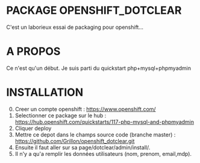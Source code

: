 PACKAGE OPENSHIFT_DOTCLEAR
==========================
C'est un laborieux essai de packaging pour openshift...

A PROPOS
========
Ce n'est qu'un début.
Je suis parti du quickstart php+mysql+phpmyadmin

INSTALLATION
============
0. Creer un compte openshift : https://www.openshift.com/
1. Selectionner ce package sur le hub : https://hub.openshift.com/quickstarts/117-php-mysql-and-phpmyadmin
2. Cliquer deploy
3. Mettre ce depot dans le champs source code (branche master) :
https://github.com/Grillon/openshift_dotclear.git
4. Ensuite il faut aller sur sa page/dotclear/admin/install/.
5. Il n'y a qu'a remplir les données utilisateurs (nom, prenom, email,mdp).
